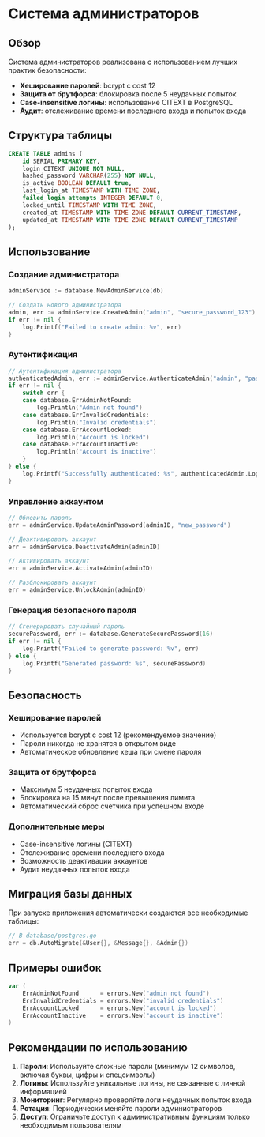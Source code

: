 # Система администраторов

## Обзор

Система администраторов реализована с использованием лучших практик безопасности:

- **Хеширование паролей**: bcrypt с cost 12
- **Защита от брутфорса**: блокировка после 5 неудачных попыток
- **Case-insensitive логины**: использование CITEXT в PostgreSQL
- **Аудит**: отслеживание времени последнего входа и попыток входа

## Структура таблицы

```sql
CREATE TABLE admins (
    id SERIAL PRIMARY KEY,
    login CITEXT UNIQUE NOT NULL,
    hashed_password VARCHAR(255) NOT NULL,
    is_active BOOLEAN DEFAULT true,
    last_login_at TIMESTAMP WITH TIME ZONE,
    failed_login_attempts INTEGER DEFAULT 0,
    locked_until TIMESTAMP WITH TIME ZONE,
    created_at TIMESTAMP WITH TIME ZONE DEFAULT CURRENT_TIMESTAMP,
    updated_at TIMESTAMP WITH TIME ZONE DEFAULT CURRENT_TIMESTAMP
);
```

## Использование

### Создание администратора

```go
adminService := database.NewAdminService(db)

// Создать нового администратора
admin, err := adminService.CreateAdmin("admin", "secure_password_123")
if err != nil {
    log.Printf("Failed to create admin: %v", err)
}
```

### Аутентификация

```go
// Аутентификация администратора
authenticatedAdmin, err := adminService.AuthenticateAdmin("admin", "password")
if err != nil {
    switch err {
    case database.ErrAdminNotFound:
        log.Println("Admin not found")
    case database.ErrInvalidCredentials:
        log.Println("Invalid credentials")
    case database.ErrAccountLocked:
        log.Println("Account is locked")
    case database.ErrAccountInactive:
        log.Println("Account is inactive")
    }
} else {
    log.Printf("Successfully authenticated: %s", authenticatedAdmin.Login)
}
```

### Управление аккаунтом

```go
// Обновить пароль
err = adminService.UpdateAdminPassword(adminID, "new_password")

// Деактивировать аккаунт
err = adminService.DeactivateAdmin(adminID)

// Активировать аккаунт
err = adminService.ActivateAdmin(adminID)

// Разблокировать аккаунт
err = adminService.UnlockAdmin(adminID)
```

### Генерация безопасного пароля

```go
// Сгенерировать случайный пароль
securePassword, err := database.GenerateSecurePassword(16)
if err != nil {
    log.Printf("Failed to generate password: %v", err)
} else {
    log.Printf("Generated password: %s", securePassword)
}
```

## Безопасность

### Хеширование паролей
- Используется bcrypt с cost 12 (рекомендуемое значение)
- Пароли никогда не хранятся в открытом виде
- Автоматическое обновление хеша при смене пароля

### Защита от брутфорса
- Максимум 5 неудачных попыток входа
- Блокировка на 15 минут после превышения лимита
- Автоматический сброс счетчика при успешном входе

### Дополнительные меры
- Case-insensitive логины (CITEXT)
- Отслеживание времени последнего входа
- Возможность деактивации аккаунтов
- Аудит неудачных попыток входа

## Миграция базы данных

При запуске приложения автоматически создаются все необходимые таблицы:

```go
// В database/postgres.go
err = db.AutoMigrate(&User{}, &Message{}, &Admin{})
```

## Примеры ошибок

```go
var (
    ErrAdminNotFound      = errors.New("admin not found")
    ErrInvalidCredentials = errors.New("invalid credentials")
    ErrAccountLocked      = errors.New("account is locked")
    ErrAccountInactive    = errors.New("account is inactive")
)
```

## Рекомендации по использованию

1. **Пароли**: Используйте сложные пароли (минимум 12 символов, включая буквы, цифры и спецсимволы)
2. **Логины**: Используйте уникальные логины, не связанные с личной информацией
3. **Мониторинг**: Регулярно проверяйте логи неудачных попыток входа
4. **Ротация**: Периодически меняйте пароли администраторов
5. **Доступ**: Ограничьте доступ к административным функциям только необходимым пользователям 